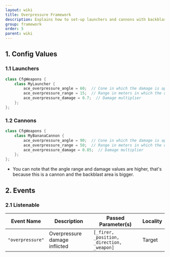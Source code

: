 ```yaml
---
layout: wiki
title: Overpressure Framework
description: Explains how to set-up launchers and cannons with backblast and overpressure areas with the ACE3 overpressure system.
group: framework
order: 5
parent: wiki
---
```


## 1. Config Values

### 1.1 Launchers

```c++
class CfgWeapons {
    class MyLauncher {
        ace_overpressure_angle = 60;  // Cone in which the damage is applied (in degrees from the back end of the launcher)
        ace_overpressure_range = 15;  // Range in meters in which the damage is applied
        ace_overpressure_damage = 0.7;  // Damage multiplier
    };
};
```

### 1.2 Cannons

```c++
class CfgWeapons {
    class MyBananaCannon {
        ace_overpressure_angle = 90;  // Cone in which the damage is applied (in degrees from the muzzle of the cannon)
        ace_overpressure_range = 50;  // Range in meters in which the damage is applied
        ace_overpressure_damage = 0.85;  // Damage multiplier
    };
};
```

- You can note that the angle range and damage values are higher, that's because this is a cannon and the backblast area is bigger.


## 2. Events

### 2.1 Listenable

Event Name | Description | Passed Parameter(s) | Locality
---------- | ----------- | ------------------- | --------
`"overpressure"` | Overpressure damage inflicted | `[_firer, _position, _direction, _weapon]` | Target
